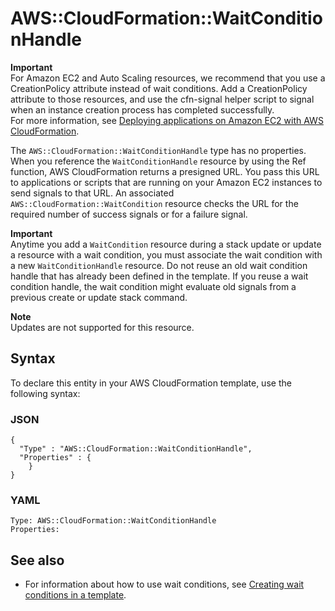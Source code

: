 # AWS::CloudFormation::WaitConditionHandle<a name="aws-properties-waitconditionhandle"></a>

**Important**  
For Amazon EC2 and Auto Scaling resources, we recommend that you use a CreationPolicy attribute instead of wait conditions\. Add a CreationPolicy attribute to those resources, and use the cfn\-signal helper script to signal when an instance creation process has completed successfully\.  
For more information, see [Deploying applications on Amazon EC2 with AWS CloudFormation](https://docs.aws.amazon.com/AWSCloudFormation/latest/UserGuide/deploying.applications.html)\.

The `AWS::CloudFormation::WaitConditionHandle` type has no properties\. When you reference the `WaitConditionHandle` resource by using the Ref function, AWS CloudFormation returns a presigned URL\. You pass this URL to applications or scripts that are running on your Amazon EC2 instances to send signals to that URL\. An associated `AWS::CloudFormation::WaitCondition` resource checks the URL for the required number of success signals or for a failure signal\.

**Important**  
Anytime you add a `WaitCondition` resource during a stack update or update a resource with a wait condition, you must associate the wait condition with a new `WaitConditionHandle` resource\. Do not reuse an old wait condition handle that has already been defined in the template\. If you reuse a wait condition handle, the wait condition might evaluate old signals from a previous create or update stack command\.

**Note**  
Updates are not supported for this resource\.

## Syntax<a name="aws-properties-waitconditionhandle-syntax"></a>

To declare this entity in your AWS CloudFormation template, use the following syntax:

### JSON<a name="aws-properties-waitconditionhandle-syntax.json"></a>

```
{
  "Type" : "AWS::CloudFormation::WaitConditionHandle",
  "Properties" : {
    }
}
```

### YAML<a name="aws-properties-waitconditionhandle-syntax.yaml"></a>

```
Type: AWS::CloudFormation::WaitConditionHandle
Properties:
```

## See also<a name="aws-properties-waitconditionhandle--seealso"></a>
+ For information about how to use wait conditions, see [Creating wait conditions in a template](https://docs.aws.amazon.com/AWSCloudFormation/latest/UserGuide/using-cfn-waitcondition.html)\.